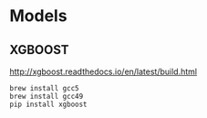 # Models

## XGBOOST 
http://xgboost.readthedocs.io/en/latest/build.html
```
brew install gcc5
brew install gcc49
pip install xgboost
```
